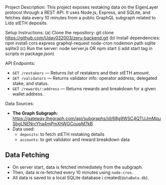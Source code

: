 Project Description:
This project exposes restaking data on the EigenLayer protocol through a REST API. It uses Node.js, Express, and SQLite, and fetches data every 10 minutes from a public GraphQL subgraph related to Lido stETH deposits.

Setup Instructions:
(a) Clone the repository:
git clone https://github.com/Uday032003/zeru-backend.git
(b) Install dependencies:
npm install cors express graphql-request node-cron nodemon path sqlite sqlite3
(c) Run the server:
node server.js OR npm start (i add start tag in scripts in package.json)

API Endpoints:

- `GET /restakers` — Returns list of restakers and their stETH amount.
- `GET /validators` — Returns validator info: operator address, delegated stake, and status.
- `GET /rewards/:address` — Returns rewards and breakdown for a given wallet address.

Data Sources:

- **The Graph Subgraph**: https://gateway.thegraph.com/api/subgraphs/id/68g9WSC4QTUJmMpuSbgLNENrcYha4mPmXhWGCoupM7kB
- Data used:
  - `deposits`: to fetch stETH restaking details
  - `accounts`: to get validator and reward breakdown data

## Data Fetching

- On server start, data is fetched immediately from the subgraph.
- Then, data is re-fetched every 10 minutes using `node-cron`.
- All data is saved to a local SQLite database i created(`dataBata.db`).

